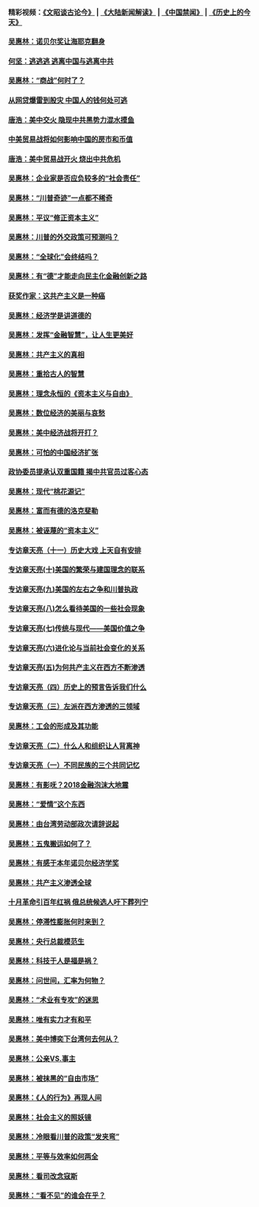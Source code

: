 #### 精彩视频：[《文昭谈古论今》](https://github.com/gfw-breaker/wenzhao/blob/master/README.md?t=01141831) | [《大陆新闻解读》](https://github.com/gfw-breaker/ntdtv-comedy/blob/master/README.md?t=01141831) | [《中国禁闻》](https://github.com/gfw-breaker/ntdtv-news/blob/master/README.md?t=01141831) | [《历史上的今天》](https://github.com/gfw-breaker/today-in-history/blob/master/README.md?t=01141831) 

#### [吴惠林：诺贝尔奖让海耶克翻身](../pages/nsc423/n10890049.md?t=01141831) 

#### [何坚：逃逃逃 逃离中国与逃离中共](../pages/nsc423/n10592891.md?t=01141831) 

#### [吴惠林：“商战”何时了？](../pages/nsc423/n10573558.md?t=01141831) 

#### [从网贷爆雷到股灾 中国人的钱何处可逃](../pages/nsc423/n10572800.md?t=01141831) 

#### [唐浩：美中交火 隐现中共黑势力混水摸鱼](../pages/nsc423/n10544040.md?t=01141831) 

#### [中美贸易战将如何影响中国的房市和币值](../pages/nsc423/n10543697.md?t=01141831) 

#### [唐浩：美中贸易战开火 烧出中共危机](../pages/nsc423/n10540126.md?t=01141831) 

#### [吴惠林：企业家是否应负较多的“社会责任”](../pages/nsc423/n10535022.md?t=01141831) 

#### [吴惠林：“川普奇迹”一点都不稀奇](../pages/nsc423/n10512808.md?t=01141831) 

#### [吴惠林：平议“修正资本主义”](../pages/nsc423/n10495724.md?t=01141831) 

#### [吴惠林：川普的外交政策可预测吗？](../pages/nsc423/n10462387.md?t=01141831) 

#### [吴惠林：“全球化”会终结吗？](../pages/nsc423/n10452838.md?t=01141831) 

#### [吴惠林：有“德”才能走向民主化金融创新之路](../pages/nsc423/n10432292.md?t=01141831) 

#### [获奖作家：这共产主义是一种癌](../pages/nsc423/n10431541.md?t=01141831) 

#### [吴惠林：经济学是讲道德的](../pages/nsc423/n10398014.md?t=01141831) 

#### [吴惠林：发挥“金融智慧”，让人生更美好](../pages/nsc423/n10375019.md?t=01141831) 

#### [吴惠林：共产主义的真相](../pages/nsc423/n10351394.md?t=01141831) 

#### [吴惠林：重拾古人的智慧](../pages/nsc423/n10337691.md?t=01141831) 

#### [吴惠林：理念永恒的《资本主义与自由》](../pages/nsc423/n10316274.md?t=01141831) 

#### [吴惠林：数位经济的美丽与哀愁](../pages/nsc423/n10292946.md?t=01141831) 

#### [吴惠林：美中经济战将开打？](../pages/nsc423/n10258825.md?t=01141831) 

#### [吴惠林：可怕的中国经济扩张](../pages/nsc423/n10219147.md?t=01141831) 

#### [政协委员提承认双重国籍 揭中共官员过客心态](../pages/nsc423/n10208809.md?t=01141831) 

#### [吴惠林：现代“桃花源记”](../pages/nsc423/n10185234.md?t=01141831) 

#### [吴惠林：富而有德的洛克斐勒](../pages/nsc423/n10142264.md?t=01141831) 

#### [吴惠林：被诬蔑的“资本主义”](../pages/nsc423/n10124816.md?t=01141831) 

#### [专访章天亮（十一）历史大戏 上天自有安排](../pages/nsc423/n10094905.md?t=01141831) 

#### [专访章天亮(十)美国的繁荣与建国理念的联系](../pages/nsc423/n10094899.md?t=01141831) 

#### [专访章天亮(九)美国的左右之争和川普执政](../pages/nsc423/n10094889.md?t=01141831) 

#### [专访章天亮(八)怎么看待美国的一些社会现象](../pages/nsc423/n10094857.md?t=01141831) 

#### [专访章天亮(七)传统与现代——美国价值之争](../pages/nsc423/n10093140.md?t=01141831) 

#### [专访章天亮(六)进化论与当前社会变化的关系](../pages/nsc423/n10092036.md?t=01141831) 

#### [专访章天亮(五)为何共产主义在西方不断渗透](../pages/nsc423/n10083620.md?t=01141831) 

#### [专访章天亮（四）历史上的预言告诉我们什么](../pages/nsc423/n10083606.md?t=01141831) 

#### [专访章天亮（三）左派在西方渗透的三领域](../pages/nsc423/n10081115.md?t=01141831) 

#### [吴惠林：工会的形成及其功能](../pages/nsc423/n10080633.md?t=01141831) 

#### [专访章天亮（二）什么人和组织让人背离神](../pages/nsc423/n10076637.md?t=01141831) 

#### [专访章天亮（一）不同民族的三个共同记忆](../pages/nsc423/n10074188.md?t=01141831) 

#### [吴惠林：有影呒？2018金融泡沫大地震](../pages/nsc423/n10040534.md?t=01141831) 

#### [吴惠林：“爱情”这个东西](../pages/nsc423/n10019423.md?t=01141831) 

#### [吴惠林：由台湾劳动部政次请辞说起](../pages/nsc423/n9979679.md?t=01141831) 

#### [吴惠林：五鬼搬运如何了？](../pages/nsc423/n9925338.md?t=01141831) 

#### [吴惠林：有感于本年诺贝尔经济学奖](../pages/nsc423/n9871883.md?t=01141831) 

#### [吴惠林：共产主义渗透全球](../pages/nsc423/n9812748.md?t=01141831) 

#### [十月革命引百年红祸 俄总统候选人吁下葬列宁](../pages/nsc423/n9810182.md?t=01141831) 

#### [吴惠林：停滞性膨胀何时来到？](../pages/nsc423/n9764136.md?t=01141831) 

#### [吴惠林：央行总裁模范生](../pages/nsc423/n9728134.md?t=01141831) 

#### [吴惠林：科技于人是福是祸？](../pages/nsc423/n9672982.md?t=01141831) 

#### [吴惠林：问世间，汇率为何物？](../pages/nsc423/n9621788.md?t=01141831) 

#### [吴惠林：“术业有专攻”的迷思](../pages/nsc423/n9580363.md?t=01141831) 

#### [吴惠林：唯有实力才有和平](../pages/nsc423/n9529599.md?t=01141831) 

#### [吴惠林：美中博奕下台湾何去何从？](../pages/nsc423/n9483598.md?t=01141831) 

#### [吴惠林：公亲VS.事主](../pages/nsc423/n9425637.md?t=01141831) 

#### [吴惠林：被抹黑的“自由市场”](../pages/nsc423/n9351545.md?t=01141831) 

#### [吴惠林：《人的行为》再现人间](../pages/nsc423/n9296339.md?t=01141831) 

#### [吴惠林：社会主义的照妖镜](../pages/nsc423/n9243460.md?t=01141831) 

#### [吴惠林：冷眼看川普的政策“发夹弯”](../pages/nsc423/n9120684.md?t=01141831) 

#### [吴惠林：平等与效率如何两全](../pages/nsc423/n9075430.md?t=01141831) 

#### [吴惠林：看司改念寇斯](../pages/nsc423/n9024915.md?t=01141831) 

#### [吴惠林：“看不见”的谁会在乎？](../pages/nsc423/n8977488.md?t=01141831) 

